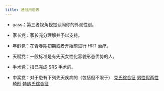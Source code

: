 ```yaml
---
title: 通俗用语表
---
```


- pass：第三者视角视觉认同你的外观性别。

- 家长党：家长充分理解并予以支持。

- 年龄党：在青春期初期或者开始前进行 HRT 治疗。

- 天赋党：一般标准是有先天女性化容貌形态优势的人。

- 手术党：指已完成 SRS 手术的。

- 中奖党：对于患有下列先天疾病的（包括但不限于）
[克氏综合征](https://zh.wikipedia.org/zh-cn/克氏综合征)
[男性假两性畸形](https://zh.wikipedia.org/zh-cn/双性人)
[特纳氏综合征](https://zh.wikipedia.org/zh-cn/特纳氏综合征)
